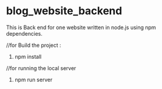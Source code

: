 # blog_website_backend
This is Back end  for one website written in node.js using npm dependencies.

//for Build the project :
1. npm install 

//for running the local server

1. npm run server
